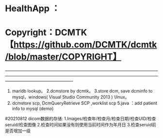 # HealthApp  ：
# Copyright：DCMTK【https://github.com/DCMTK/dcmtk/blob/master/COPYRIGHT】
————————————————————————————————————————————————————————————————————————————————————————
1. maridb lookup。
2.dcmstore  by dcmtk。
3.store dcm, save dcminfo to mysql，windows( Visual Studio Community 2013 ) \linux。
4. dcmstore scp, DcmQueryRetrieve SCP ,worklist scp
5.java ：add patient info to mysql  (demo)


#20210812
dicom数据的存储:
1.Images/检查年/检查月/检查日期/检查UID/检查seruid/检查图像
2.检查时间如果没有则使用当前时间作为年月日
3.检查seruid前是否增加一级
